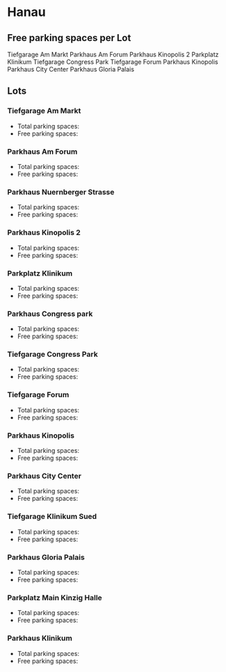 
# Hanau

## Free parking spaces per Lot

<WorldMap>
  <Marker lat="50.132449" lon="8.916543" labelTopic="parken-dd/parken-dd/Hanau/hanautiefgarageammarkt/free">Tiefgarage Am Markt</Marker>
  <Marker lat="50.134264" lon="8.913654" labelTopic="parken-dd/parken-dd/Hanau/hanauparkhausamforum/free">Parkhaus Am Forum</Marker>
  <Marker lat="50.129825" lon="8.914273" labelTopic="parken-dd/parken-dd/Hanau/hanauparkhauskinopolis2/free">Parkhaus Kinopolis 2</Marker>
  <Marker lat="50.133315" lon="8.922359" labelTopic="parken-dd/parken-dd/Hanau/hanauparkplatzklinikum/free">Parkplatz Klinikum</Marker>
  <Marker lat="50.138479" lon="8.918148" labelTopic="parken-dd/parken-dd/Hanau/hanautiefgaragecongresspark/free">Tiefgarage Congress Park</Marker>
  <Marker lat="50.135262" lon="8.91619" labelTopic="parken-dd/parken-dd/Hanau/hanautiefgarageforum/free">Tiefgarage Forum</Marker>
  <Marker lat="50.129269" lon="8.915746" labelTopic="parken-dd/parken-dd/Hanau/hanauparkhauskinopolis/free">Parkhaus Kinopolis</Marker>
  <Marker lat="50.13128" lon="8.922597" labelTopic="parken-dd/parken-dd/Hanau/hanauparkhauscitycenter/free">Parkhaus City Center</Marker>
  <Marker lat="50.132539" lon="8.908575" labelTopic="parken-dd/parken-dd/Hanau/hanauparkhausgloriapalais/free">Parkhaus Gloria Palais</Marker>
</WorldMap>

## Lots

### Tiefgarage Am Markt

* Total parking spaces: <Value topic="parken-dd/parken-dd/Hanau/hanautiefgarageammarkt/total"/>
* Free parking spaces: <Value topic="parken-dd/parken-dd/Hanau/hanautiefgarageammarkt/free"/>


### Parkhaus Am Forum

* Total parking spaces: <Value topic="parken-dd/parken-dd/Hanau/hanauparkhausamforum/total"/>
* Free parking spaces: <Value topic="parken-dd/parken-dd/Hanau/hanauparkhausamforum/free"/>


### Parkhaus Nuernberger Strasse

* Total parking spaces: <Value topic="parken-dd/parken-dd/Hanau/hanauparkhausnuernbergerstrasse/total"/>
* Free parking spaces: <Value topic="parken-dd/parken-dd/Hanau/hanauparkhausnuernbergerstrasse/free"/>


### Parkhaus Kinopolis 2

* Total parking spaces: <Value topic="parken-dd/parken-dd/Hanau/hanauparkhauskinopolis2/total"/>
* Free parking spaces: <Value topic="parken-dd/parken-dd/Hanau/hanauparkhauskinopolis2/free"/>


### Parkplatz Klinikum

* Total parking spaces: <Value topic="parken-dd/parken-dd/Hanau/hanauparkplatzklinikum/total"/>
* Free parking spaces: <Value topic="parken-dd/parken-dd/Hanau/hanauparkplatzklinikum/free"/>


### Parkhaus Congress park

* Total parking spaces: <Value topic="parken-dd/parken-dd/Hanau/hanauparkhauscongresspark/total"/>
* Free parking spaces: <Value topic="parken-dd/parken-dd/Hanau/hanauparkhauscongresspark/free"/>


### Tiefgarage Congress Park

* Total parking spaces: <Value topic="parken-dd/parken-dd/Hanau/hanautiefgaragecongresspark/total"/>
* Free parking spaces: <Value topic="parken-dd/parken-dd/Hanau/hanautiefgaragecongresspark/free"/>


### Tiefgarage Forum

* Total parking spaces: <Value topic="parken-dd/parken-dd/Hanau/hanautiefgarageforum/total"/>
* Free parking spaces: <Value topic="parken-dd/parken-dd/Hanau/hanautiefgarageforum/free"/>


### Parkhaus Kinopolis

* Total parking spaces: <Value topic="parken-dd/parken-dd/Hanau/hanauparkhauskinopolis/total"/>
* Free parking spaces: <Value topic="parken-dd/parken-dd/Hanau/hanauparkhauskinopolis/free"/>


### Parkhaus City Center

* Total parking spaces: <Value topic="parken-dd/parken-dd/Hanau/hanauparkhauscitycenter/total"/>
* Free parking spaces: <Value topic="parken-dd/parken-dd/Hanau/hanauparkhauscitycenter/free"/>


### Tiefgarage Klinikum Sued

* Total parking spaces: <Value topic="parken-dd/parken-dd/Hanau/hanautiefgarageklinikumsued/total"/>
* Free parking spaces: <Value topic="parken-dd/parken-dd/Hanau/hanautiefgarageklinikumsued/free"/>


### Parkhaus Gloria Palais

* Total parking spaces: <Value topic="parken-dd/parken-dd/Hanau/hanauparkhausgloriapalais/total"/>
* Free parking spaces: <Value topic="parken-dd/parken-dd/Hanau/hanauparkhausgloriapalais/free"/>


### Parkplatz Main Kinzig Halle

* Total parking spaces: <Value topic="parken-dd/parken-dd/Hanau/hanauparkplatzmainkinzighalle/total"/>
* Free parking spaces: <Value topic="parken-dd/parken-dd/Hanau/hanauparkplatzmainkinzighalle/free"/>


### Parkhaus Klinikum

* Total parking spaces: <Value topic="parken-dd/parken-dd/Hanau/hanauparkhausklinikum/total"/>
* Free parking spaces: <Value topic="parken-dd/parken-dd/Hanau/hanauparkhausklinikum/free"/>

